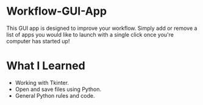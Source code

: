 # Workflow-GUI-App

This GUI app is designed to improve your workflow. Simply add or remove a list of apps you would like to launch with a single click once you're computer has started up!

# What I Learned

- Working with Tkinter.
- Open and save files using Python.
- General Python rules and code.
